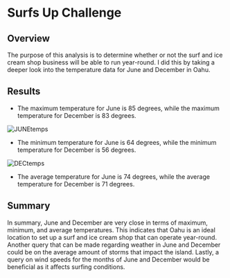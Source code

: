 # Surfs Up Challenge

## Overview
The purpose of this analysis is to determine whether or not the surf and ice cream shop business will be able to run year-round. I did this by taking a deeper look into the temperature data for June and December in Oahu. 

## Results
*	The maximum temperature for June is 85 degrees, while the maximum temperature for December is 83 degrees. 

![JUNEtemps](https://user-images.githubusercontent.com/100382595/168511311-bebfd8b3-b5d1-4075-b7b9-cd3d093b8372.png)

*	The minimum temperature for June is 64 degrees, while the minimum temperature for December is 56 degrees.

![DECtemps](https://user-images.githubusercontent.com/100382595/168511317-66b4a47d-38b9-42cc-90df-9adcaa20a7b0.png)

*	The average temperature for June is 74 degrees, while the average temperature for December is 71 degrees.

## Summary
In summary, June and December are very close in terms of maximum, minimum, and average temperatures. This indicates that Oahu is an ideal location to set up a surf and ice cream shop that can operate year-round. Another query that can be made regarding weather in June and December could be on the average amount of storms that impact the island. Lastly, a query on wind speeds for the months of June and December would be beneficial as it affects surfing conditions. 
